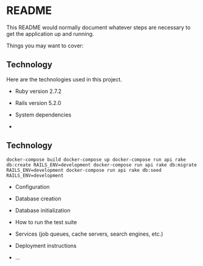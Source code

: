 # README

This README would normally document whatever steps are necessary to get the
application up and running.

Things you may want to cover:

## Technology 

Here are the technologies used in this project.
 
* Ruby version  2.7.2
* Rails version 5.2.0

* System dependencies
* 
## Technology 

`docker-compose build
docker-compose up
docker-compose run api rake db:create RAILS_ENV=development
docker-compose run api rake db:migrate RAILS_ENV=development
docker-compose run api rake db:seed RAILS_ENV=development`

* Configuration

* Database creation

* Database initialization

* How to run the test suite

* Services (job queues, cache servers, search engines, etc.)

* Deployment instructions

* ...
